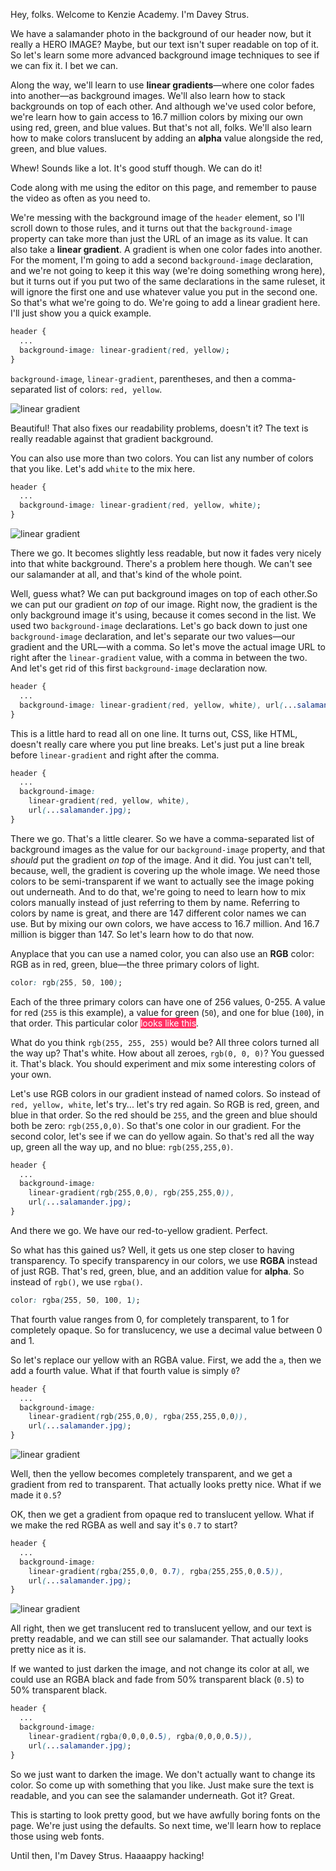 Hey, folks. Welcome to Kenzie Academy. I'm Davey Strus.

We have a salamander photo in the background of our header now, but it really a HERO IMAGE? Maybe, but our text isn't super readable on top of it. So let's learn some more advanced background image techniques to see if we can fix it. I bet we can.

Along the way, we'll learn to use **linear gradients**&mdash;where one color fades into another&mdash;as background images. We'll also learn how to stack backgrounds on top of each other. And although we've used color before, we're learn how to gain access to 16.7 million colors by mixing our own using red, green, and blue values. But that's not all, folks. We'll also learn how to make colors translucent by adding an **alpha** value alongside the red, green, and blue values.

Whew! Sounds like a lot. It's good stuff though. We can do it!

Code along with me using the editor on this page, and remember to pause the video as often as you need to.

We're messing with the background image of the `header` element, so I'll scroll down to those rules, and it turns out that the `background-image` property can take more than just the URL of an image as its value. It can also take a **linear gradient**. A gradient is when one color fades into another. For the moment, I'm going to add a second `background-image` declaration, and we're not going to keep it this way (we're doing something wrong here), but it turns out if you put two of the same declarations in the same ruleset, it will ignore the first one and use whatever value you put in the second one. So that's what we're going to do. We're going to add a linear gradient here. I'll just show you a quick example.

```css
header {
  ...
  background-image: linear-gradient(red, yellow);
}
```

`background-image`, `linear-gradient`, parentheses, and then a comma-separated list of colors: `red, yellow`.

![linear gradient](https://cdn.jsdelivr.net/gh/dstrus/lesson-transcripts/assets/gradient1.png)

Beautiful! That also fixes our readability problems, doesn't it? The text is really readable against that gradient background.

You can also use more than two colors. You can list any number of colors that you like. Let's add `white` to the mix here.

```css
header {
  ...
  background-image: linear-gradient(red, yellow, white);
}
```

![linear gradient](https://cdn.jsdelivr.net/gh/dstrus/lesson-transcripts/assets/gradient2.png)

There we go. It becomes slightly less readable, but now it fades very nicely into that white background. There's a problem here though. We can't see our salamander at all, and that's kind of the whole point.

Well, guess what? We can put background images on top of each other.So we can put our gradient _on top_ of our image. Right now, the gradient is the only background image it's using, because it comes second in the list. We used two `background-image` declarations. Let's go back down to just one `background-image` declaration, and let's separate our two values&mdash;our gradient and the URL&mdash;with a comma. So let's move the actual image URL to right after the `linear-gradient` value, with a comma in between the two. And let's get rid of this first `background-image` declaration now.

```css
header {
  ...
  background-image: linear-gradient(red, yellow, white), url(...salamander.jpg);
}
```

 This is a little hard to read all on one line. It turns out, CSS, like HTML, doesn't really care where you put line breaks. Let's just put a line break before `linear-gradient` and right after the comma.

```css
header {
  ...
  background-image:
    linear-gradient(red, yellow, white),
    url(...salamander.jpg);
}
```

There we go. That's a little clearer. So we have a comma-separated list of background images as the value for our `background-image` property, and that _should_ put the gradient _on top_ of the image. And it did. You just can't tell, because, well, the gradient is covering up the whole image. We need those colors to be semi-transparent if we want to actually see the image poking out underneath. And to do that, we're going to need to learn how to mix colors manually instead of just referring to them by name. Referring to colors by name is great, and there are 147 different color names we can use. But by mixing our own colors, we have access to 16.7 million. And 16.7 million is bigger than 147. So let's learn how to do that now.

Anyplace that you can use a named color, you can also use an **RGB** color: RGB as in red, green, blue&mdash;the three primary colors of light.

```css
color: rgb(255, 50, 100);
```

Each of the three primary colors can have one of 256 values, 0-255. A value for red (`255` is this example), a value for green (`50`), and one for blue (`100`), in that order. This particular color <span style="background-color: rgb(255, 50, 100); color: white;">looks like this</span>.

What do you think `rgb(255, 255, 255)` would be? All three colors turned all the way up? That's white. How about all zeroes, `rgb(0, 0, 0)`? You guessed it. That's black. You should experiment and mix some interesting colors of your own.

Let's use RGB colors in our gradient instead of named colors. So instead of `red, yellow, white`, let's try... let's try red again. So RGB is red, green, and blue in that order. So the red should be `255`, and the green and blue should both be zero: `rgb(255,0,0)`. So that's one color in our gradient. For the second color, let's see if we can do yellow again. So that's red all the way up, green all the way up, and no blue: `rgb(255,255,0)`.

```css
header {
  ...
  background-image:
    linear-gradient(rgb(255,0,0), rgb(255,255,0)),
    url(...salamander.jpg);
}
```

And there we go. We have our red-to-yellow gradient. Perfect.

So what has this gained us? Well, it gets us one step closer to having transparency. To specify transparency in our colors, we use **RGBA** instead of just RGB. That's red, green, blue, and an addition value for **alpha**. So instead of `rgb()`, we use `rgba()`.

```css
color: rgba(255, 50, 100, 1);
```

That fourth value ranges from 0, for completely transparent, to 1 for completely opaque. So for translucency, we use a decimal value between 0 and 1.

So let's replace our yellow with an RGBA value. First, we add the `a`, then we add a fourth value. What if that fourth value is simply `0`?

```css
header {
  ...
  background-image:
    linear-gradient(rgb(255,0,0), rgba(255,255,0,0)),
    url(...salamander.jpg);
}
```

![linear gradient](https://cdn.jsdelivr.net/gh/dstrus/lesson-transcripts/assets/gradient3.png)

Well, then the yellow becomes completely transparent, and we get a gradient from red to transparent. That actually looks pretty nice. What if we made it `0.5`?

OK, then we get a gradient from opaque red to translucent yellow. What if we make the red RGBA as well and say it's `0.7` to start?

```css
header {
  ...
  background-image:
    linear-gradient(rgba(255,0,0, 0.7), rgba(255,255,0,0.5)),
    url(...salamander.jpg);
}
```

![linear gradient](https://cdn.jsdelivr.net/gh/dstrus/lesson-transcripts/assets/gradient4.png)

All right, then we get translucent red to translucent yellow, and our text is pretty readable, and we can still see our salamander. That actually looks pretty nice as it is.

If we wanted to just darken the image, and not change its color at all, we could use an RGBA black and fade from 50% transparent black (`0.5`) to 50% transparent black.

```css
header {
  ...
  background-image:
    linear-gradient(rgba(0,0,0,0.5), rgba(0,0,0,0.5)),
    url(...salamander.jpg);
}
```

So we just want to darken the image. We don't actually want to change its color. So come up with something that you like. Just make sure the text is readable, and you can see the salamander underneath. Got it? Great.

This is starting to look pretty good, but we have awfully boring fonts on the page. We're just using the defaults. So next time, we'll learn how to replace those using web fonts.

Until then, I'm Davey Strus. Haaaappy hacking!
